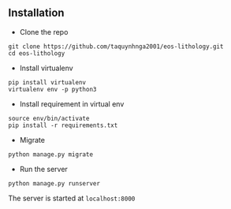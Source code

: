 ## Installation

* Clone the repo
```
git clone https://github.com/taquynhnga2001/eos-lithology.git
cd eos-lithology
```

* Install virtualenv
```
pip install virtualenv
virtualenv env -p python3
```

* Install requirement in virtual env
```
source env/bin/activate
pip install -r requirements.txt
```

* Migrate 
```
python manage.py migrate
```

* Run the server
```
python manage.py runserver
```

The server is started at `localhost:8000`
